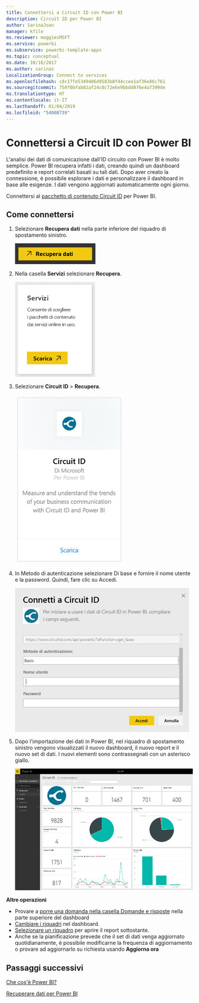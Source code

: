 ```yaml
---
title: Connettersi a Circuit ID con Power BI
description: Circuit ID per Power BI
author: SarinaJoan
manager: kfile
ms.reviewer: maggiesMSFT
ms.service: powerbi
ms.subservice: powerbi-template-apps
ms.topic: conceptual
ms.date: 10/16/2017
ms.author: sarinas
LocalizationGroup: Connect to services
ms.openlocfilehash: c8c17fe5349486d9583b8f44ccee1af36e86c761
ms.sourcegitcommit: 750f0bfab02af24c8c72e6e9bbdd876e4a7399de
ms.translationtype: HT
ms.contentlocale: it-IT
ms.lasthandoff: 01/04/2019
ms.locfileid: "54008739"
---
```

# <a name="connect-to-circuit-id-with-power-bi"></a>Connettersi a Circuit ID con Power BI
L'analisi dei dati di comunicazione dall'ID circuito con Power BI è molto semplice. Power BI recupera infatti i dati, creando quindi un dashboard predefinito e report correlati basati su tali dati. Dopo aver creato la connessione, è possibile esplorare i dati e personalizzare il dashboard in base alle esigenze. I dati vengono aggiornati automaticamente ogni giorno.

Connettersi al [pacchetto di contenuto Circuit ID](https://app.powerbi.com/getdata/services/circuitid) per Power BI.

## <a name="how-to-connect"></a>Come connettersi
1. Selezionare **Recupera dati** nella parte inferiore del riquadro di spostamento sinistro.
   
    ![](media/service-connect-to-circuit-id/getdata.png)
2. Nella casella **Servizi** selezionare **Recupera**.
   
    ![](media/service-connect-to-circuit-id/services.png)
3. Selezionare **Circuit ID** \> **Recupera**.
   
    ![](media/service-connect-to-circuit-id/circuitid.png)
4. In Metodo di autenticazione selezionare Di base e fornire il nome utente e la password. Quindi, fare clic su Accedi.
   
    ![](media/service-connect-to-circuit-id/circuitid_login.png)
5. Dopo l'importazione dei dati in Power BI, nel riquadro di spostamento sinistro vengono visualizzati il nuovo dashboard, il nuovo report e il nuovo set di dati. I nuovi elementi sono contrassegnati con un asterisco giallo.
   
    ![](media/service-connect-to-circuit-id/circuitid_dashboard_chrome.png)

**Altre operazioni**

* Provare a [porre una domanda nella casella Domande e risposte](consumer/end-user-q-and-a.md) nella parte superiore del dashboard
* [Cambiare i riquadri](service-dashboard-edit-tile.md) nel dashboard.
* [Selezionare un riquadro](consumer/end-user-tiles.md) per aprire il report sottostante.
* Anche se la pianificazione prevede che il set di dati venga aggiornato quotidianamente, è possibile modificarne la frequenza di aggiornamento o provare ad aggiornarlo su richiesta usando **Aggiorna ora**

## <a name="next-steps"></a>Passaggi successivi
[Che cos'è Power BI?](power-bi-overview.md)

[Recuperare dati per Power BI](service-get-data.md)

